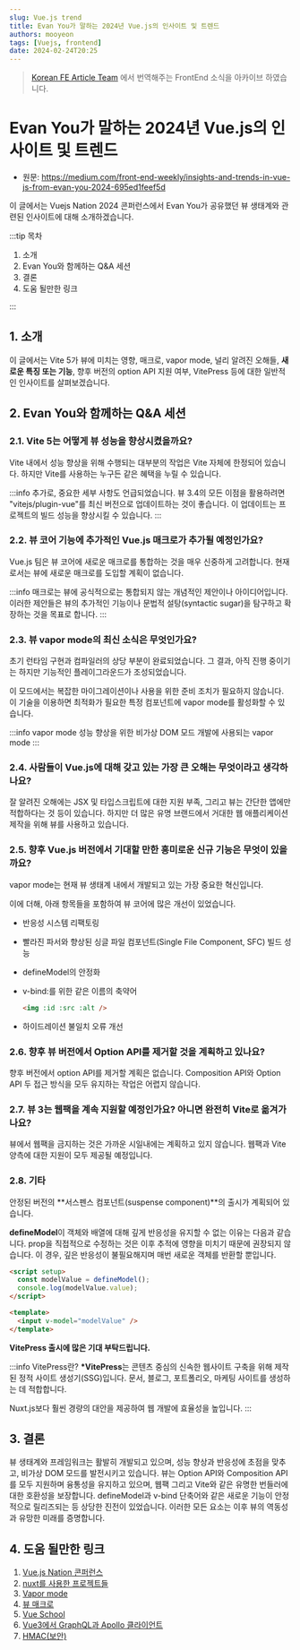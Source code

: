 ```yaml
---
slug: Vue.js trend
title: Evan You가 말하는 2024년 Vue.js의 인사이트 및 트렌드
authors: mooyeon
tags: [Vuejs, frontend]
date: 2024-02-24T20:25
---
```


> [Korean FE Article Team](https://kofearticle.substack.com/about?utm_source=substack&utm_medium=email) 에서 번역해주는 FrontEnd 소식을 아카이브 하였습니다.

# Evan You가 말하는 2024년 Vue.js의 인사이트 및 트렌드

- 원문: https://medium.com/front-end-weekly/insights-and-trends-in-vue-js-from-evan-you-2024-695ed1feef5d

이 글에서는 Vuejs Nation 2024 콘퍼런스에서 Evan You가 공유했던 뷰 생태계와 관련된 인사이트에 대해 소개하겠습니다.

:::tip 목차

1. 소개
2. Evan You와 함께하는 Q&A 세션
3. 결론
4. 도움 될만한 링크

:::

<!--truncate-->

## 1. 소개

이 글에서는 Vite 5가 뷰에 미치는 영향, 매크로, vapor mode, 널리 알려진 오해들, **새로운 특징 또는 기능**, 향후 버전의 option API 지원 여부, VitePress 등에 대한 일반적인 인사이트를 살펴보겠습니다.

## 2. Evan You와 함께하는 Q&A 세션

### 2.1. Vite 5는 어떻게 뷰 성능을 향상시켰을까요?

Vite 내에서 성능 향상을 위해 수행되는 대부분의 작업은 Vite 자체에 한정되어 있습니다. 하지만 Vite를 사용하는 누구든 같은 혜택을 누릴 수 있습니다.

:::info 추가로,
중요한 세부 사항도 언급되었습니다. 뷰 3.4의 모든 이점을 활용하려면 "vitejs/plugin-vue"를 최신 버전으로 업데이트하는 것이 좋습니다. 이 업데이트는 프로젝트의 빌드 성능을 향상시킬 수 있습니다.
:::

### 2.2. 뷰 코어 기능에 추가적인 Vue.js 매크로가 추가될 예정인가요?

Vue.js 팀은 뷰 코어에 새로운 매크로를 통합하는 것을 매우 신중하게 고려합니다. 현재로서는 뷰에 새로운 매크로를 도입할 계획이 없습니다.

:::info
매크로는 뷰에 공식적으로는 통합되지 않는 개념적인 제안이나 아이디어입니다. 이러한 제안들은 뷰의 추가적인 기능이나 문법적 설탕(syntactic sugar)을 탐구하고 확장하는 것을 목표로 합니다.
:::

### 2.3. 뷰 vapor mode의 최신 소식은 무엇인가요?

초기 런타임 구현과 컴파일러의 상당 부분이 완료되었습니다. 그 결과, 아직 진행 중이기는 하지만 기능적인 플레이그라운드가 조성되었습니다.

이 모드에서는 복잡한 마이그레이션이나 사용을 위한 준비 조치가 필요하지 않습니다. 이 기술을 이용하면 최적화가 필요한 특정 컴포넌트에 vapor mode를 활성화할 수 있습니다.

:::info vapor mode
성능 향상을 위한 비가상 DOM 모드 개발에 사용되는 vapor mode
:::

### 2.4. 사람들이 Vue.js에 대해 갖고 있는 가장 큰 오해는 무엇이라고 생각하나요?

잘 알려진 오해에는 JSX 및 타입스크립트에 대한 지원 부족, 그리고 뷰는 간단한 앱에만 적합하다는 것 등이 있습니다. 하지만 더 많은 유명 브랜드에서 거대한 웹 애플리케이션 제작을 위해 뷰를 사용하고 있습니다.

### 2.5. 향후 Vue.js 버전에서 기대할 만한 흥미로운 신규 기능은 무엇이 있을까요?

vapor mode는 현재 뷰 생태계 내에서 개발되고 있는 가장 중요한 혁신입니다.

이에 더해, 아래 항목들을 포함하여 뷰 코어에 많은 개선이 있었습니다.

- 반응성 시스템 리팩토링

- 빨라진 파서와 향상된 싱글 파일 컴포넌트(Single File Component, SFC) 빌드 성능

- defineModel의 안정화

- v-bind:를 위한 같은 이름의 축약어

  ```html
  <img :id :src :alt />
  ```

- 하이드레이션 불일치 오류 개선

### 2.6. 향후 뷰 버전에서 Option API를 제거할 것을 계획하고 있나요?

향후 버전에서 option API를 제거할 계획은 없습니다. Composition API와 Option API 두 접근 방식을 모두 유지하는 작업은 어렵지 않습니다.

### 2.7. 뷰 3는 웹팩을 계속 지원할 예정인가요? 아니면 완전히 Vite로 옮겨가나요?

뷰에서 웹팩을 금지하는 것은 가까운 시일내에는 계획하고 있지 않습니다. 웹팩과 Vite 양측에 대한 지원이 모두 제공될 예정입니다.

### 2.8. 기타

안정된 버전의 **서스펜스 컴포넌트(suspense component)**의 출시가 계획되어 있습니다.

**defineModel**이 객체와 배열에 대해 깊게 반응성을 유지할 수 없는 이유는 다음과 같습니다. prop을 직접적으로 수정하는 것은 이후 추적에 영향을 미치기 때문에 권장되지 않습니다. 이 경우, 깊은 반응성이 불필요해지며 매번 새로운 객체를 반환할 뿐입니다.

```html
<script setup>
  const modelValue = defineModel();
  console.log(modelValue.value);
</script>

<template>
  <input v-model="modelValue" />
</template>
```

**VitePress 출시에 많은 기대 부탁드립니다.**

:::info VitePress란?
**\*VitePress**는 콘텐츠 중심의 신속한 웹사이트 구축을 위해 제작된 정적 사이트 생성기(SSG)입니다. 문서, 블로그, 포트폴리오, 마케팅 사이트를 생성하는 데 적합합니다.

Nuxt.js보다 훨씬 경량의 대안을 제공하여 웹 개발에 효율성을 높입니다.
:::

## 3. 결론

뷰 생태계와 프레임워크는 활발히 개발되고 있으며, 성능 향상과 반응성에 초점을 맞추고, 비가상 DOM 모드를 발전시키고 있습니다. 뷰는 Option API와 Composition API를 모두 지원하며 융통성을 유지하고 있으며, 웹팩 그리고 Vite와 같은 유명한 번들러에 대한 호환성을 보장합니다. defineModel과 v-bind 단축어와 같은 새로운 기능이 안정적으로 릴리즈되는 등 상당한 진전이 있었습니다. 이러한 모든 요소는 이후 뷰의 역동성과 유망한 미래를 증명합니다.

## 4. 도움 될만한 링크

1. [Vue.js Nation 콘퍼런스](https://vuejsnation.com/)
2. [nuxt를 사용한 프로젝트들](https://github.com/nuxt/awesome?tab=readme-ov-file#projects-using-nuxt)
3. [Vapor mode](https://github.com/vuejs/core-vapor)
4. [뷰 매크로](https://vue-macros.dev/guide/getting-started.html)
5. [Vue School](https://vueschool.io/)
6. [Vue3에서 GraphQL과 Apollo 클라이언트](https://javascript.plainenglish.io/how-to-use-graphql-in-vue3-with-the-apollo-client-79b1c1fda69d)
7. [HMAC(보안)](https://blog.stackademic.com/how-hmac-works-step-by-step-explanation-with-examples-f4aff5efb40e)
